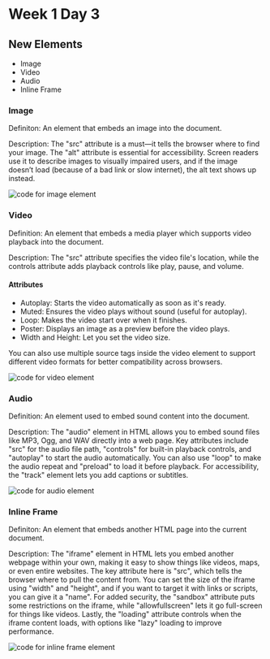 # Week 1 Day 3

## New Elements
 - Image 
 - Video
 - Audio
 - Inline Frame

### Image

Definiton: An element that embeds an image into the document.

Description: The "src" attribute is a must—it tells the browser where to find your image. The "alt" attribute is essential for accessibility. Screen readers use it to describe images to visually impaired users, and if the image doesn’t load (because of a bad link or slow internet), the alt text shows up instead. 

![code for image element](https://www.tutorialspoint.com/html/images/html_images.jpg)

### Video

Definition: An element that embeds a media player which supports video playback into the document.

Description: The "src" attribute specifies the video file's location, while the controls attribute adds playback controls like play, pause, and volume.

#### Attributes
- Autoplay: Starts the video automatically as soon as it's ready.
- Muted: Ensures the video plays without sound (useful for autoplay).
- Loop: Makes the video start over when it finishes.
- Poster: Displays an image as a preview before the video plays.
- Width and Height: Let you set the video size.

You can also use multiple source tags inside the video element to support different video formats for better compatibility across browsers.

![code for video element](https://samanthaming.gumlet.io/tidbits/91-html-video.jpg.gz)

### Audio

Definition: An element used to embed sound content into the document.

Description: The "audio" element in HTML allows you to embed sound files like MP3, Ogg, and WAV directly into a web page. Key attributes include "src" for the audio file path, "controls" for built-in playback controls, and "autoplay" to start the audio automatically. You can also use "loop" to make the audio repeat and "preload" to load it before playback. For accessibility, the "track" element lets you add captions or subtitles. 

![code for audio element](https://samanthaming.gumlet.io/tidbits/82-html-audio-tag.jpg.gz)

### Inline Frame

Definiton: An element that embeds another HTML page into the current document.

Description: The "iframe" element in HTML lets you embed another webpage within your own, making it easy to show things like videos, maps, or even entire websites. The key attribute here is "src", which tells the browser where to pull the content from. You can set the size of the iframe using "width" and "height", and if you want to target it with links or scripts, you can give it a "name". For added security, the "sandbox" attribute puts some restrictions on the iframe, while "allowfullscreen" lets it go full-screen for things like videos. Lastly, the "loading" attribute controls when the iframe content loads, with options like "lazy" loading to improve performance.

![code for inline frame element](https://handsondataviz.org/images/09-embed/w3schools-tryit-iframe.png)